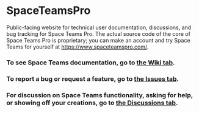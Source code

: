 # SpaceTeamsPro
Public-facing website for technical user documentation, discussions, and bug tracking for Space Teams Pro. The actual source code of the core of Space Teams Pro is proprietary; you can make an account and try Space Teams for yourself at https://www.spaceteamspro.com/.

### To see Space Teams documentation, go to [the Wiki tab](https://github.com/SimDynamX/SpaceTeamsPro/wiki).
### To report a bug or request a feature, go to [the Issues tab](https://github.com/SimDynamX/SpaceTeamsPro/issues).
### For discussion on Space Teams functionality, asking for help, or showing off your creations, go to [the Discussions tab](https://github.com/SimDynamX/SpaceTeamsPro/discussions).
